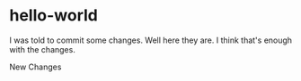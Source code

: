 # hello-world

I was told to commit some changes.
Well here they are.
I think that's enough with the changes.

New Changes
